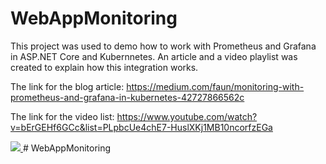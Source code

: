 # WebAppMonitoring

This project was used to demo how to work with Prometheus and Grafana in ASP.NET Core and Kubernnetes. An article and a video playlist was created to explain how this integration works.

The link for the blog article:
<a href="https://medium.com/faun/monitoring-with-prometheus-and-grafana-in-kubernetes-42727866562c">
  https://medium.com/faun/monitoring-with-prometheus-and-grafana-in-kubernetes-42727866562c
</a>

The link for the video list:
<a href="https://www.youtube.com/watch?v=bErGEHf6GCc&list=PLpbcUe4chE7-HuslXKj1MB10ncorfzEGa">
  https://www.youtube.com/watch?v=bErGEHf6GCc&list=PLpbcUe4chE7-HuslXKj1MB10ncorfzEGa
</a>


<a href="https://www.youtube.com/watch?v=bErGEHf6GCc&list=PLpbcUe4chE7-HuslXKj1MB10ncorfzEGa">
  <img src="https://raw.githubusercontent.com/HoussemDellai/WebAppMonitoring/master/prom-grafana.png"/>  
</a>
# WebAppMonitoring
